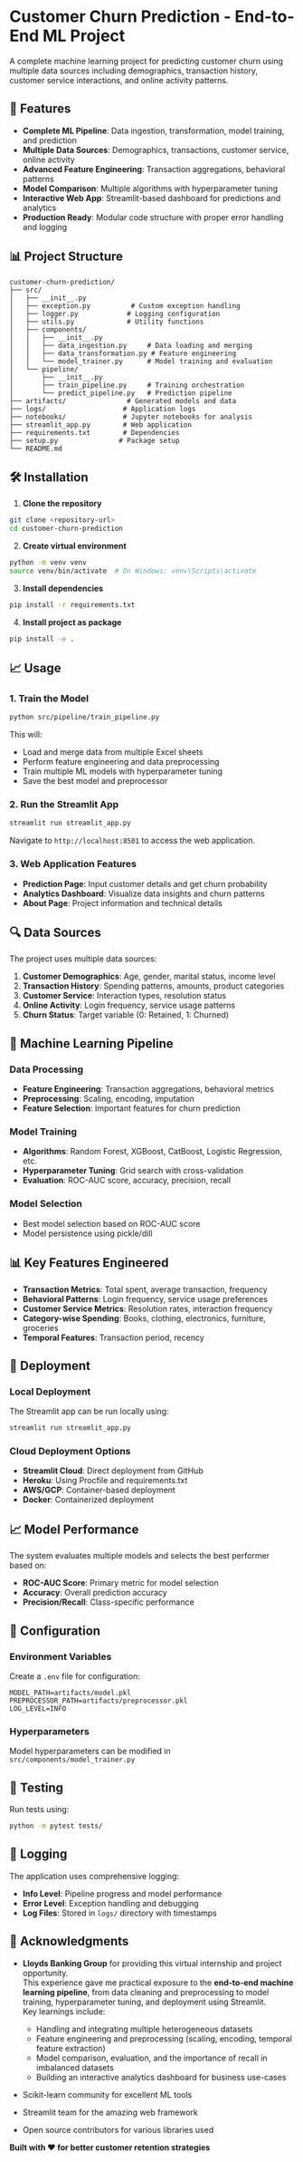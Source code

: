 # Customer Churn Prediction - End-to-End ML Project

A complete machine learning project for predicting customer churn using multiple data sources including demographics, transaction history, customer service interactions, and online activity patterns.

## 🚀 Features

- **Complete ML Pipeline**: Data ingestion, transformation, model training, and prediction
- **Multiple Data Sources**: Demographics, transactions, customer service, online activity
- **Advanced Feature Engineering**: Transaction aggregations, behavioral patterns
- **Model Comparison**: Multiple algorithms with hyperparameter tuning
- **Interactive Web App**: Streamlit-based dashboard for predictions and analytics
- **Production Ready**: Modular code structure with proper error handling and logging

## 📊 Project Structure

```
customer-churn-prediction/
├── src/
│   ├── __init__.py
│   ├── exception.py          # Custom exception handling
│   ├── logger.py            # Logging configuration
│   ├── utils.py             # Utility functions
│   ├── components/
│   │   ├── __init__.py
│   │   ├── data_ingestion.py     # Data loading and merging
│   │   ├── data_transformation.py # Feature engineering
│   │   └── model_trainer.py      # Model training and evaluation
│   └── pipeline/
│       ├── __init__.py
│       ├── train_pipeline.py     # Training orchestration
│       └── predict_pipeline.py   # Prediction pipeline
├── artifacts/               # Generated models and data
├── logs/                   # Application logs
├── notebooks/              # Jupyter notebooks for analysis
├── streamlit_app.py        # Web application
├── requirements.txt        # Dependencies
├── setup.py               # Package setup
└── README.md
```

## 🛠️ Installation

1. **Clone the repository**
```bash
git clone <repository-url>
cd customer-churn-prediction
```

2. **Create virtual environment**
```bash
python -m venv venv
source venv/bin/activate  # On Windows: venv\Scripts\activate
```

3. **Install dependencies**
```bash
pip install -r requirements.txt
```

4. **Install project as package**
```bash
pip install -e .
```

## 📈 Usage

### 1. Train the Model

```bash
python src/pipeline/train_pipeline.py
```

This will:
- Load and merge data from multiple Excel sheets
- Perform feature engineering and data preprocessing
- Train multiple ML models with hyperparameter tuning
- Save the best model and preprocessor

### 2. Run the Streamlit App

```bash
streamlit run streamlit_app.py
```

Navigate to `http://localhost:8501` to access the web application.

### 3. Web Application Features

- **Prediction Page**: Input customer details and get churn probability
- **Analytics Dashboard**: Visualize data insights and churn patterns
- **About Page**: Project information and technical details

## 🔍 Data Sources

The project uses multiple data sources:

1. **Customer Demographics**: Age, gender, marital status, income level
2. **Transaction History**: Spending patterns, amounts, product categories
3. **Customer Service**: Interaction types, resolution status
4. **Online Activity**: Login frequency, service usage patterns
5. **Churn Status**: Target variable (0: Retained, 1: Churned)

## 🤖 Machine Learning Pipeline

### Data Processing
- **Feature Engineering**: Transaction aggregations, behavioral metrics
- **Preprocessing**: Scaling, encoding, imputation
- **Feature Selection**: Important features for churn prediction

### Model Training
- **Algorithms**: Random Forest, XGBoost, CatBoost, Logistic Regression, etc.
- **Hyperparameter Tuning**: Grid search with cross-validation
- **Evaluation**: ROC-AUC score, accuracy, precision, recall

### Model Selection
- Best model selection based on ROC-AUC score
- Model persistence using pickle/dill

## 📊 Key Features Engineered

- **Transaction Metrics**: Total spent, average transaction, frequency
- **Behavioral Patterns**: Login frequency, service usage preferences
- **Customer Service Metrics**: Resolution rates, interaction frequency
- **Category-wise Spending**: Books, clothing, electronics, furniture, groceries
- **Temporal Features**: Transaction period, recency

## 🚀 Deployment

### Local Deployment
The Streamlit app can be run locally using:
```bash
streamlit run streamlit_app.py
```

### Cloud Deployment Options
- **Streamlit Cloud**: Direct deployment from GitHub
- **Heroku**: Using Procfile and requirements.txt
- **AWS/GCP**: Container-based deployment
- **Docker**: Containerized deployment

## 📈 Model Performance

The system evaluates multiple models and selects the best performer based on:
- **ROC-AUC Score**: Primary metric for model selection
- **Accuracy**: Overall prediction accuracy
- **Precision/Recall**: Class-specific performance

## 🔧 Configuration

### Environment Variables
Create a `.env` file for configuration:
```env
MODEL_PATH=artifacts/model.pkl
PREPROCESSOR_PATH=artifacts/preprocessor.pkl
LOG_LEVEL=INFO
```

### Hyperparameters
Model hyperparameters can be modified in `src/components/model_trainer.py`

## 🧪 Testing

Run tests using:
```bash
python -m pytest tests/
```

## 📝 Logging

The application uses comprehensive logging:
- **Info Level**: Pipeline progress and model performance
- **Error Level**: Exception handling and debugging
- **Log Files**: Stored in `logs/` directory with timestamps


## 🙏 Acknowledgments

- **Lloyds Banking Group** for providing this virtual internship and project opportunity.  
  This experience gave me practical exposure to the **end-to-end machine learning pipeline**, from data cleaning and preprocessing to model training, hyperparameter tuning, and deployment using Streamlit.  
  Key learnings include:
  - Handling and integrating multiple heterogeneous datasets  
  - Feature engineering and preprocessing (scaling, encoding, temporal feature extraction)  
  - Model comparison, evaluation, and the importance of recall in imbalanced datasets  
  - Building an interactive analytics dashboard for business use-cases  

- Scikit-learn community for excellent ML tools  
- Streamlit team for the amazing web framework  
- Open source contributors for various libraries used  

**Built with ❤️ for better customer retention strategies**





